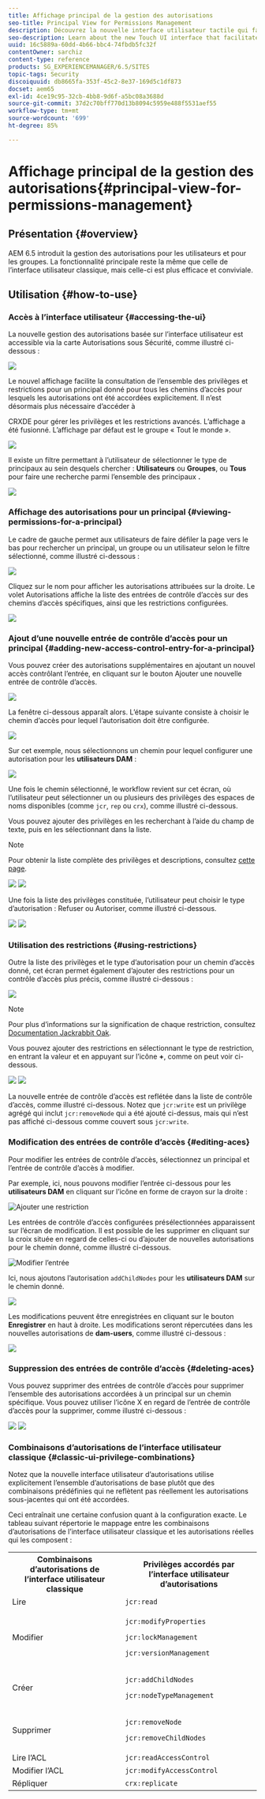 ```yaml
---
title: Affichage principal de la gestion des autorisations
seo-title: Principal View for Permissions Management
description: Découvrez la nouvelle interface utilisateur tactile qui facilite la gestion des autorisations.
seo-description: Learn about the new Touch UI interface that facilitates permissions management.
uuid: 16c5889a-60dd-4b66-bbc4-74fbdb5fc32f
contentOwner: sarchiz
content-type: reference
products: SG_EXPERIENCEMANAGER/6.5/SITES
topic-tags: Security
discoiquuid: db8665fa-353f-45c2-8e37-169d5c1df873
docset: aem65
exl-id: 4ce19c95-32cb-4bb8-9d6f-a5bc08a3688d
source-git-commit: 37d2c70bff770d13b8094c5959e488f5531aef55
workflow-type: tm+mt
source-wordcount: '699'
ht-degree: 85%

---
```


# Affichage principal de la gestion des autorisations{#principal-view-for-permissions-management}

## Présentation {#overview}

AEM 6.5 introduit la gestion des autorisations pour les utilisateurs et pour les groupes. La fonctionnalité principale reste la même que celle de l’interface utilisateur classique, mais celle-ci est plus efficace et conviviale.

## Utilisation {#how-to-use}

### Accès à l’interface utilisateur {#accessing-the-ui}

La nouvelle gestion des autorisations basée sur l’interface utilisateur est accessible via la carte Autorisations sous Sécurité, comme illustré ci-dessous :

![](assets/screen_shot_2019-03-17at63333pm.png)

Le nouvel affichage facilite la consultation de l’ensemble des privilèges et restrictions pour un principal donné pour tous les chemins d’accès pour lesquels les autorisations ont été accordées explicitement. Il n’est désormais plus nécessaire d’accéder à

CRXDE pour gérer les privilèges et les restrictions avancés. L’affichage a été fusionné. L’affichage par défaut est le groupe « Tout le monde ».

![](assets/unu-1.png)

Il existe un filtre permettant à l’utilisateur de sélectionner le type de principaux au sein desquels chercher : **Utilisateurs** ou **Groupes**, ou **Tous** pour faire une recherche parmi l’ensemble des principaux **.**

![](assets/image2019-3-20_23-52-51.png)

### Affichage des autorisations pour un principal {#viewing-permissions-for-a-principal}

Le cadre de gauche permet aux utilisateurs de faire défiler la page vers le bas pour rechercher un principal, un groupe ou un utilisateur selon le filtre sélectionné, comme illustré ci-dessous :

![](assets/doi-1.png)

Cliquez sur le nom pour afficher les autorisations attribuées sur la droite. Le volet Autorisations affiche la liste des entrées de contrôle d’accès sur des chemins d’accès spécifiques, ainsi que les restrictions configurées.

![](assets/trei-1.png)

### Ajout d’une nouvelle entrée de contrôle d’accès pour un principal {#adding-new-access-control-entry-for-a-principal}

Vous pouvez créer des autorisations supplémentaires en ajoutant un nouvel accès contrôlant l’entrée, en cliquant sur le bouton Ajouter une nouvelle entrée de contrôle d’accès.

![](assets/patru.png)

La fenêtre ci-dessous apparaît alors. L’étape suivante consiste à choisir le chemin d’accès pour lequel l’autorisation doit être configurée.

![](assets/cinci-1.png)

Sur cet exemple, nous sélectionnons un chemin pour lequel configurer une autorisation pour les **utilisateurs DAM** :

![](assets/sase-1.png)

Une fois le chemin sélectionné, le workflow revient sur cet écran, où l’utilisateur peut sélectionner un ou plusieurs des privilèges des espaces de noms disponibles (comme `jcr`, `rep` ou `crx`), comme illustré ci-dessous.

Vous pouvez ajouter des privilèges en les recherchant à l’aide du champ de texte, puis en les sélectionnant dans la liste.

>[!NOTE]
>
>Pour obtenir la liste complète des privilèges et descriptions, consultez [cette page](/help/sites-administering/user-group-ac-admin.md#access-right-management).

![](assets/image2019-3-21_0-5-47.png) ![](assets/image2019-3-21_0-6-53.png)

Une fois la liste des privilèges constituée, l’utilisateur peut choisir le type d’autorisation : Refuser ou Autoriser, comme illustré ci-dessous.

![](assets/screen_shot_2019-03-17at63938pm.png) ![](assets/screen_shot_2019-03-17at63947pm.png)

### Utilisation des restrictions {#using-restrictions}

Outre la liste des privilèges et le type d’autorisation pour un chemin d’accès donné, cet écran permet également d’ajouter des restrictions pour un contrôle d’accès plus précis, comme illustré ci-dessous :

![](assets/image2019-3-21_1-4-14.png)

>[!NOTE]
>
>Pour plus d’informations sur la signification de chaque restriction, consultez [Documentation Jackrabbit Oak](https://jackrabbit.apache.org/oak/docs/security/authorization/restriction.html).

Vous pouvez ajouter des restrictions en sélectionnant le type de restriction, en entrant la valeur et en appuyant sur l’icône **+**, comme on peut voir ci-dessous.

![](assets/sapte-1.png) ![](assets/opt-1.png)

La nouvelle entrée de contrôle d’accès est reflétée dans la liste de contrôle d’accès, comme illustré ci-dessous. Notez que `jcr:write` est un privilège agrégé qui inclut `jcr:removeNode` qui a été ajouté ci-dessus, mais qui n’est pas affiché ci-dessous comme couvert sous `jcr:write`.

### Modification des entrées de contrôle d’accès {#editing-aces}

Pour modifier les entrées de contrôle d’accès, sélectionnez un principal et l’entrée de contrôle d’accès à modifier.

Par exemple, ici, nous pouvons modifier l’entrée ci-dessous pour les **utilisateurs DAM** en cliquant sur l’icône en forme de crayon sur la droite :

![Ajouter une restriction](assets/image2019-3-21_0-35-39.png)

Les entrées de contrôle d’accès configurées présélectionnées apparaissent sur l’écran de modification. Il est possible de les supprimer en cliquant sur la croix située en regard de celles-ci ou d’ajouter de nouvelles autorisations pour le chemin donné, comme illustré ci-dessous.

![Modifier l’entrée](assets/noua-1.png)

Ici, nous ajoutons l’autorisation `addChildNodes` pour les **utilisateurs DAM** sur le chemin donné.

![](assets/image2019-3-21_0-45-35.png)

Les modifications peuvent être enregistrées en cliquant sur le bouton **Enregistrer** en haut à droite. Les modifications seront répercutées dans les nouvelles autorisations de **dam-users**, comme illustré ci-dessous :

![](assets/zece-1.png)

### Suppression des entrées de contrôle d’accès {#deleting-aces}

Vous pouvez supprimer des entrées de contrôle d’accès pour supprimer l’ensemble des autorisations accordées à un principal sur un chemin spécifique. Vous pouvez utiliser l’icône X en regard de l’entrée de contrôle d’accès pour la supprimer, comme illustré ci-dessous :

![](assets/image2019-3-21_0-53-19.png) ![](assets/unspe.png)

### Combinaisons d’autorisations de l’interface utilisateur classique {#classic-ui-privilege-combinations}

Notez que la nouvelle interface utilisateur d’autorisations utilise explicitement l’ensemble d’autorisations de base plutôt que des combinaisons prédéfinies qui ne reflètent pas réellement les autorisations sous-jacentes qui ont été accordées.

Ceci entraînait une certaine confusion quant à la configuration exacte. Le tableau suivant répertorie le mappage entre les combinaisons d’autorisations de l’interface utilisateur classique et les autorisations réelles qui les composent :

<table>
 <tbody>
  <tr>
   <th>Combinaisons d’autorisations de l’interface utilisateur classique</th>
   <th>Privilèges accordés par l’interface utilisateur d’autorisations</th>
  </tr>
  <tr>
   <td>Lire</td>
   <td><code>jcr:read</code></td>
  </tr>
  <tr>
   <td>Modifier</td>
   <td><p><code>jcr:modifyProperties</code></p> <p><code>jcr:lockManagement</code></p> <p><code>jcr:versionManagement</code></p> </td>
  </tr>
  <tr>
   <td>Créer</td>
   <td><p><code>jcr:addChildNodes</code></p> <p><code>jcr:nodeTypeManagement</code></p> </td>
  </tr>
  <tr>
   <td>Supprimer</td>
   <td><p><code>jcr:removeNode</code></p> <p><code>jcr:removeChildNodes</code></p> </td>
  </tr>
  <tr>
   <td>Lire l’ACL</td>
   <td><code>jcr:readAccessControl</code></td>
  </tr>
  <tr>
   <td>Modifier l’ACL</td>
   <td><code>jcr:modifyAccessControl</code></td>
  </tr>
  <tr>
   <td>Répliquer</td>
   <td><code>crx:replicate</code></td>
  </tr>
 </tbody>
</table>
